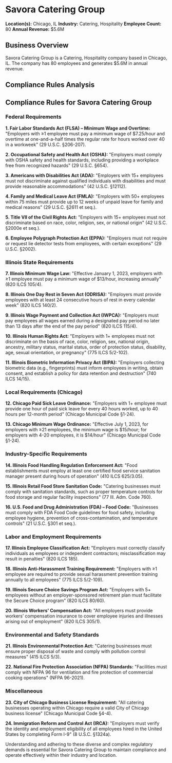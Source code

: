 # Savora Catering Group

**Location(s):** Chicago, IL
**Industry:** Catering, Hospitality
**Employee Count:** 80
**Annual Revenue:** $5.6M

## Business Overview

Savora Catering Group is a Catering, Hospitality company based in Chicago, IL. The company has 80 employees and generates $5.6M in annual revenue.



## Compliance Rules Analysis

## Compliance Rules for Savora Catering Group

### Federal Requirements

**1. Fair Labor Standards Act (FLSA) – Minimum Wage and Overtime:**
"Employers with ≥1 employee must pay a minimum wage of $7.25/hour and overtime at one-and-a-half times the regular rate for hours worked over 40 in a workweek" (29 U.S.C. §206-207).

**2. Occupational Safety and Health Act (OSHA):**
"Employers must comply with OSHA safety and health standards, including providing a workplace free from recognized hazards" (29 U.S.C. §654).

**3. Americans with Disabilities Act (ADA):**
"Employers with 15+ employees must not discriminate against qualified individuals with disabilities and must provide reasonable accommodations" (42 U.S.C. §12112).

**4. Family and Medical Leave Act (FMLA):**
"Employers with 50+ employees within 75 miles must provide up to 12 weeks of unpaid leave for family and medical reasons" (29 U.S.C. §2611 et seq.).

**5. Title VII of the Civil Rights Act:**
"Employers with 15+ employees must not discriminate based on race, color, religion, sex, or national origin" (42 U.S.C. §2000e et seq.).

**6. Employee Polygraph Protection Act (EPPA):**
"Employers must not require or request lie detector tests from employees, with certain exceptions" (29 U.S.C. §2002).

### Illinois State Requirements

**7. Illinois Minimum Wage Law:**
"Effective January 1, 2023, employers with ≥1 employee must pay a minimum wage of $13/hour, increasing annually" (820 ILCS 105/4).

**8. Illinois One Day Rest in Seven Act (ODRISA):**
"Employers must provide employees with at least 24 consecutive hours of rest in every calendar week" (820 ILCS 140/2).

**9. Illinois Wage Payment and Collection Act (IWPCA):**
"Employers must pay employees all wages earned during a designated pay period no later than 13 days after the end of the pay period" (820 ILCS 115/4).

**10. Illinois Human Rights Act:**
"Employers with 1+ employees must not discriminate on the basis of race, color, religion, sex, national origin, ancestry, military status, marital status, order of protection status, disability, age, sexual orientation, or pregnancy" (775 ILCS 5/2-102).

**11. Illinois Biometric Information Privacy Act (BIPA):**
"Employers collecting biometric data (e.g., fingerprints) must inform employees in writing, obtain consent, and establish a policy for data retention and destruction" (740 ILCS 14/15).

### Local Requirements (Chicago)

**12. Chicago Paid Sick Leave Ordinance:**
"Employers with 1+ employee must provide one hour of paid sick leave for every 40 hours worked, up to 40 hours per 12-month period" (Chicago Municipal Code §1-24).

**13. Chicago Minimum Wage Ordinance:**
"Effective July 1, 2023, for employers with ≥21 employees, the minimum wage is $15/hour; for employers with 4-20 employees, it is $14/hour" (Chicago Municipal Code §1-24).

### Industry-Specific Requirements

**14. Illinois Food Handling Regulation Enforcement Act:**
"Food establishments must employ at least one certified food service sanitation manager present during hours of operation" (410 ILCS 625/3.05).

**15. Illinois Retail Food Store Sanitation Code:**
"Catering businesses must comply with sanitation standards, such as proper temperature controls for food storage and regular facility inspections" (77 Ill. Adm. Code 760).

**16. U.S. Food and Drug Administration (FDA) – Food Code:**
"Businesses must comply with FDA Food Code guidelines for food safety, including employee hygiene, prevention of cross-contamination, and temperature controls" (21 U.S.C. §301 et seq.).

### Labor and Employment Requirements

**17. Illinois Employee Classification Act:**
"Employers must correctly classify individuals as employees or independent contractors; misclassification may result in penalties" (820 ILCS 185).

**18. Illinois Anti-Harassment Training Requirement:**
"Employers with ≥1 employee are required to provide sexual harassment prevention training annually to all employees" (775 ILCS 5/2-109).

**19. Illinois Secure Choice Savings Program Act:**
"Employers with 5+ employees without an employer-sponsored retirement plan must facilitate the Secure Choice program" (820 ILCS 80/60).

**20. Illinois Workers' Compensation Act:**
"All employers must provide workers’ compensation insurance to cover employee injuries and illnesses arising out of employment" (820 ILCS 305/1).

### Environmental and Safety Standards

**21. Illinois Environmental Protection Act:**
"Catering businesses must ensure proper disposal of waste and comply with pollution control measures" (415 ILCS 5/3).

**22. National Fire Protection Association (NFPA) Standards:**
"Facilities must comply with NFPA 96 for ventilation and fire protection of commercial cooking operations" (NFPA 96-2021).

### Miscellaneous

**23. City of Chicago Business License Requirement:**
"All catering businesses operating within Chicago require a valid City of Chicago business license" (Chicago Municipal Code §4-4).

**24. Immigration Reform and Control Act (IRCA):**
"Employers must verify the identity and employment eligibility of all employees hired in the United States by completing Form I-9" (8 U.S.C. §1324a).

Understanding and adhering to these diverse and complex regulatory demands is essential for Savora Catering Group to maintain compliance and operate effectively within their industry and location.
